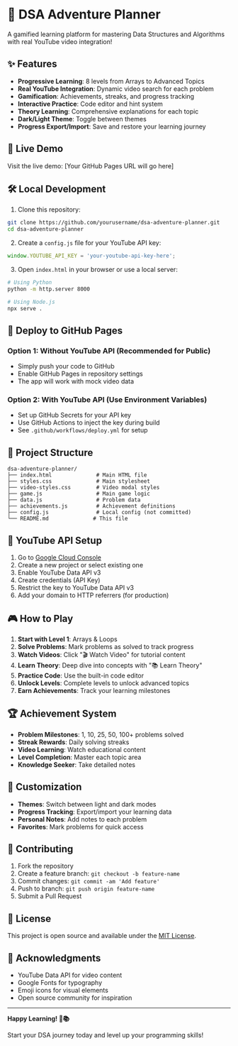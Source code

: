 # 🚀 DSA Adventure Planner

A gamified learning platform for mastering Data Structures and Algorithms with real YouTube video integration!

## ✨ Features

- **Progressive Learning**: 8 levels from Arrays to Advanced Topics
- **Real YouTube Integration**: Dynamic video search for each problem
- **Gamification**: Achievements, streaks, and progress tracking
- **Interactive Practice**: Code editor and hint system
- **Theory Learning**: Comprehensive explanations for each topic
- **Dark/Light Theme**: Toggle between themes
- **Progress Export/Import**: Save and restore your learning journey

## 🎯 Live Demo

Visit the live demo: [Your GitHub Pages URL will go here]

## 🛠️ Local Development

1. Clone this repository:
```bash
git clone https://github.com/yourusername/dsa-adventure-planner.git
cd dsa-adventure-planner
```

2. Create a `config.js` file for your YouTube API key:
```javascript
window.YOUTUBE_API_KEY = 'your-youtube-api-key-here';
```

3. Open `index.html` in your browser or use a local server:
```bash
# Using Python
python -m http.server 8000

# Using Node.js
npx serve .
```

## 🚀 Deploy to GitHub Pages

### Option 1: Without YouTube API (Recommended for Public)
- Simply push your code to GitHub
- Enable GitHub Pages in repository settings
- The app will work with mock video data

### Option 2: With YouTube API (Use Environment Variables)
- Set up GitHub Secrets for your API key
- Use GitHub Actions to inject the key during build
- See `.github/workflows/deploy.yml` for setup

## 📁 Project Structure

```
dsa-adventure-planner/
├── index.html              # Main HTML file
├── styles.css              # Main stylesheet
├── video-styles.css        # Video modal styles
├── game.js                 # Main game logic
├── data.js                 # Problem data
├── achievements.js         # Achievement definitions
├── config.js               # Local config (not committed)
└── README.md              # This file
```

## 🔑 YouTube API Setup

1. Go to [Google Cloud Console](https://console.cloud.google.com/)
2. Create a new project or select existing one
3. Enable YouTube Data API v3
4. Create credentials (API Key)
5. Restrict the key to YouTube Data API v3
6. Add your domain to HTTP referrers (for production)

## 🎮 How to Play

1. **Start with Level 1**: Arrays & Loops
2. **Solve Problems**: Mark problems as solved to track progress
3. **Watch Videos**: Click "🎬 Watch Video" for tutorial content
4. **Learn Theory**: Deep dive into concepts with "📚 Learn Theory"
5. **Practice Code**: Use the built-in code editor
6. **Unlock Levels**: Complete levels to unlock advanced topics
7. **Earn Achievements**: Track your learning milestones

## 🏆 Achievement System

- **Problem Milestones**: 1, 10, 25, 50, 100+ problems solved
- **Streak Rewards**: Daily solving streaks
- **Video Learning**: Watch educational content
- **Level Completion**: Master each topic area
- **Knowledge Seeker**: Take detailed notes

## 🎨 Customization

- **Themes**: Switch between light and dark modes
- **Progress Tracking**: Export/import your learning data
- **Personal Notes**: Add notes to each problem
- **Favorites**: Mark problems for quick access

## 🤝 Contributing

1. Fork the repository
2. Create a feature branch: `git checkout -b feature-name`
3. Commit changes: `git commit -am 'Add feature'`
4. Push to branch: `git push origin feature-name`
5. Submit a Pull Request

## 📄 License

This project is open source and available under the [MIT License](LICENSE).

## 🙏 Acknowledgments

- YouTube Data API for video content
- Google Fonts for typography
- Emoji icons for visual elements
- Open source community for inspiration

---

**Happy Learning! 🚀📚**

Start your DSA journey today and level up your programming skills!
